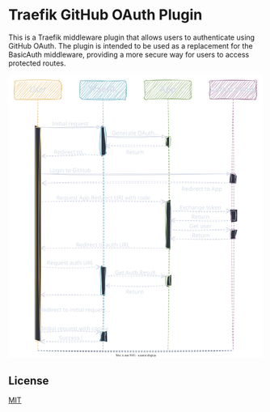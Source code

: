 # Traefik GitHub OAuth Plugin

This is a Traefik middleware plugin that allows users to authenticate using GitHub OAuth.
The plugin is intended to be used as a replacement for the BasicAuth middleware,
providing a more secure way for users to access protected routes.

![process](assets/process.svg)

## License

[MIT](LICENSE)
